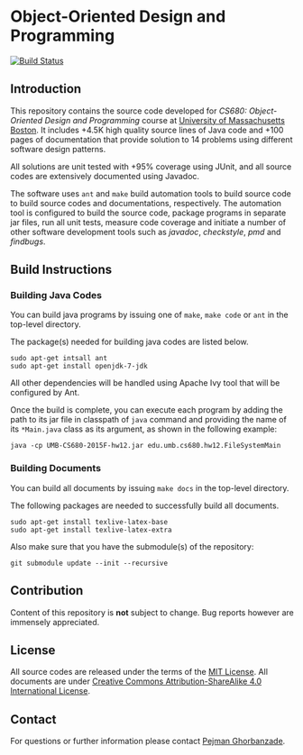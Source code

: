 # Object-Oriented Design and Programming

[![Build Status](https://magnum.travis-ci.com/ghorbanzade/UMB-CS680-2015F.svg?token=qeVsJz4jt7qobqTJazMT&branch=master)](https://magnum.travis-ci.com/ghorbanzade/UMB-CS680-2015F)

## Introduction
This repository contains the source code developed for _CS680: Object-Oriented Design and Programming_ course at [University of Massachusetts Boston].
It includes +4.5K high quality source lines of Java code and +100 pages of documentation that provide solution to 14 problems using different software design patterns.

All solutions are unit tested with +95% coverage using JUnit, and all source codes are extensively documented using Javadoc.

The software uses `ant` and `make` build automation tools to build source code to build source codes and documentations, respectively.
The automation tool is configured to build the source code, package programs in separate jar files, run all unit tests, measure code coverage and initiate a number of other software development tools such as _javadoc_, _checkstyle_, _pmd_ and _findbugs_.

## Build Instructions

### Building Java Codes

You can build java programs by issuing one of `make`, `make code` or `ant` in the top-level directory.

The package(s) needed for building java codes are listed below.

```
sudo apt-get intsall ant
sudo apt-get install openjdk-7-jdk
```

All other dependencies will be handled using Apache Ivy tool that will be configured by Ant.

Once the build is complete, you can execute each program by adding the path to its jar file in classpath of `java` command and providing the name of its `*Main.java` class as its argument, as shown in the following example:

```
java -cp UMB-CS680-2015F-hw12.jar edu.umb.cs680.hw12.FileSystemMain
```

### Building Documents

You can build all documents by issuing `make docs` in the top-level directory.

The following packages are needed to successfully build all documents.

```
sudo apt-get install texlive-latex-base
sudo apt-get install texlive-latex-extra
```

Also make sure that you have the submodule(s) of the repository:

```
git submodule update --init --recursive
```

## Contribution
Content of this repository is __not__ subject to change.
Bug reports however are immensely appreciated.

## License
All source codes are released under the terms of the [MIT License].
All documents are under [Creative Commons Attribution-ShareAlike 4.0 International License].

## Contact
For questions or further information please contact [Pejman Ghorbanzade].

[University of Massachusetts Boston]: http://www.umb.edu
[dependencies]: https://github.com/ghorbanzade/UMB-CS680-2015F/blob/master/doc/md/dependencies.md
[MIT License]: https://github.com/ghorbanzade/UMB-CS680-2015F/blob/master/LICENSE
[Creative Commons Attribution-ShareAlike 4.0 International License]: https://github.com/ghorbanzade/UMB-CS680-2015F/blob/master/doc/LICENSE
[Pejman Ghorbanzade]: http://www.ghorbanzade.com
